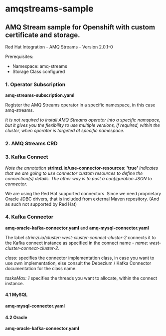 # amqstreams-sample

## AMQ Stream sample for Openshift with custom certificate and storage.

Red Hat Integration - AMQ Streams - Version 2.0.1-0  

Prerequisites:

* Namespace: amq-streams
* Storage Class configured

### 1. Operator Subscription

__amq-streams-subscription.yaml__

Register the AMQ Streams operator in a specific namespace, in this case amq-streams. 

_It is not required to install AMQ Streams operator into a specific namspace, but it gives you the flexibility to use multiple versions, if required, within the cluster, when operator is targeted at specific namespace._

### 2. AMQ Streams CRD
### 3. Kafka Connect
*Note the annotation* __strimzi.io/use-connector-resources: 'true'__ *indicates that we are going to use connector custom resources to define the connection(s) details. The other way is to post a configuration JSON to connector.*

We are using the Red Hat supported connectors. Since we need proprietary Oracle JDBC drivers, that is included from external Maven repository. (And as such not supported by Red Hat)
### 4. Kafka Connector
__amq-oracle-kafka-connector.yaml__ and __amq-mysql-connector.yaml__

The label _strimzi.io/cluster: west-cluster-connect-cluster-2_ connects it to the Kafka connect instance as specified in the connect name - _name: west-cluster-connect-cluster-2_.

_class:_ specifies the connector implementation class, in case you want to use own implementation, else consult the Debezium / Kafka Connector documentation for the class name.

_tasksMax: 1_ specifies the threads you want to allocate, within the connect instance.

#### 4.1 MySQL
__amq-mysql-connector.yaml__
#### 4.2 Oracle
__amq-oracle-kafka-connector.yaml__

